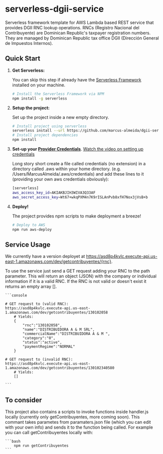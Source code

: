 # serverless-dgii-service

Serverless framework template for AWS Lambda based REST service that provides DGII RNC lookup operations. RNCs (Registro Nacional del Contribuyente) are Dominican Republic's taxpayer registration numbers. They are managed by Dominican Republic tax office DGII (Dirección General de Impuestos Internos).


## Quick Start

1. **Get Serverless:**

	You can skip this step if already have the [Serverless Framework](https://serverless.com/framework/) installed on your machine.
  
	```bash
  	# Install the Serverless Framework via NPM
  	npm install -g serverless
	```

2. **Setup the project:**

	Set up the project inside a new empty directory.
	
	```bash
	# Install project using serverless
	serverless install --url https://github.com/marcus-almeida/dgii-serverless-service.git --name <insert_desired_name_of_service_here>
	# Install project dependencies
	npm install
	```
	
3. **Set-up your [Provider Credentials](./docs/providers/aws/guide/credentials.md)**. [Watch the video on setting up credentials](https://www.youtube.com/watch?v=HSd9uYj2LJA)

	Long story short create a file called credentials (no extension) in a directory called .aws within your home directory. (e.g. /Users/MarcusAlmeida/\.aws/credentials) and add these lines to it (providing your own aws credentials obviously):
	
	```bash
	[serverless]
	aws_access_key_id=AKIAKBJIH3WIVA3Q33AF
	aws_secret_access_key=Wt67+wkqPXM4n7K9rISLAnPvb8xfH7Nox3jVsB+b
	```
	
4. **Deploy!**

	The project provides npm scripts to make deployment a breeze!
	
	```bash
	# Deploy to AWS
	npm run aws-deploy
	```
	
## Service Usage

  We currently have a version deployet at https://asd8p4kvlc.execute-api.us-east-1.amazonaws.com/dev/getcontribuyentes/{rnc}.

  To use the service just send a GET request adding your RNC to the path parameter. This will return an object (JSON) with the company or individual information if it is a valid RNC. If the RNC is not valid or doesn't exist it returns an empty array [].

	```console
	
  	# GET request to (valid RNC):
  	https://asd8p4kvlc.execute-api.us-east-1.amazonaws.com/dev/getcontribuyentes/130102058
		# Yields:
		{
			"rnc":"130102058",
			"name":"DISTRIBUIDORA A & M SRL",
			"commercialName":"DISTRIBUIDORA A & M ",
			"category":"0",
			"status":"active",
			"paymentRegime":"NORMAL"
		}
	
  	# GET request to (invalid RNC):
  	https://asd8p4kvlc.execute-api.us-east-1.amazonaws.com/dev/getcontribuyentes/130102340580
		# Yields:
		[]
		
	```
	
## To consider

  This project also contains a scripts to invoke functions inside handler.js locally (currently only getContribuyentes, more coming soon). This commant takes parametes from paramaters.json file (which you can edit with your own info) and sends it to the function being called. For example you can call getContribuyentes locally with:

	```bash
		npm run getContribuyentes
	```
	